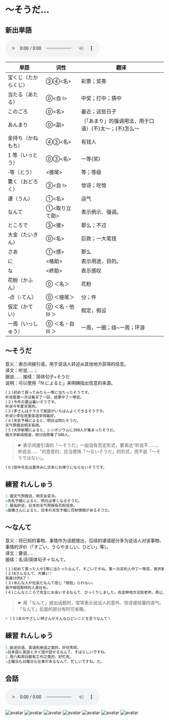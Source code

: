 # ～そうだ...

## 新出単語

<vue-plyr>
  <audio controls crossorigin playsinline loop>
    <source src="../audio/c/6-1-たんご.mp3" type="audio/mp3" />
  </audio>
 </vue-plyr>

| 単語                                  | 词性            | 翻译                                                   |
| ------------------------------------- | --------------- | ------------------------------------------------------ |
| 宝くじ（<JpWord>たからくじ</JpWord>） | ③④<名>          | 彩票；奖券                                             |
| 当たる（<JpWord>あたる</JpWord>）     | ⓪<自 Ⅰ>         | 中奖；打中；猜中                                       |
| <JpWord>このごろ</JpWord>             | ⓪<名>           | 最近；这些日子                                         |
| <JpWord>あんまり</JpWord>             | ⓪<副>           | （「あまり」的强调用法，用于口语）(不)太～；(不)怎么～ |
| 金持ち（<JpWord>かねもち</JpWord>）   | ④③<名>          | 有钱人                                                 |
| 1 等（<JpWord>いっとう</JpWord>）     | ⓪③<名>          | 一等(奖)                                               |
| ‐等（<JpWord>とう</JpWord>）          | <接尾>          | 等；等级                                               |
| 驚く（<JpWord>おどろく</JpWord>）     | ③<自 Ⅰ>         | 惊讶；吃惊                                             |
| 運（<JpWord>うん</JpWord>）           | ①<名>           | 运气                                                   |
| <JpWord>なんて</JpWord>               | ①<取り立て助>   | 表示例示、强调。                                       |
| <JpWord>ところで</JpWord>             | ③<接>           | 那么；不过                                             |
| 大金（<JpWord>たいきん</JpWord>）     | ⓪<名>           | 巨款；一大笔钱                                         |
| <JpWord>さあ</JpWord>                 | ①<感>           | 那么                                                   |
| <JpWord>に</JpWord>                   | <格助>          | 表示用途，目的｡                                        |
| <JpWord>な</JpWord>                   | <終助>          | 表示感叹                                               |
| 花粉（<JpWord>かふん</JpWord>）       | ⓪ ＜名＞        | 花粉                                                   |
| ‐点（<JpWord>‐てん</JpWord>）         | ⓪ ＜接尾＞      | 分；件                                                 |
| 仮定（<JpWord>かてい</JpWord>）       | ⓪ ＜名・他 Ⅲ ＞ | 假定，假设                                             |
| 一周（<JpWord>いっしゅう</JpWord>）   | ⓪ ＜名・自 Ⅲ ＞ | 一周，一圈；绕~一周；环游                              |

## ～そうだ

意义：表示间接引语，用于说话人转述从其他地方获得的信息。  
译文：听说.....；  
据说...... 接续：简体句子+そうだ  
说明：可以使用「N によると」来明确指出信息的来源。

```ts
(１)初めて買ってみたら一等に当たったそうです。
听说是第一次试着买了一回，结果中了一等奖。
(２)今年の夏は暑いそうです。
听说今年夏天很热。
(３)李さんはクラスで英語がいちばんよくできるそうです。
听说小李在班里英语学得最好。
(４)天気予報によると、明日は雨だそうだ。
天气预报说明天有雨。
(５)大学新聞によると、シンポジウムに300人が集まったそうだ。
据大学新闻报道，研讨会聚集了300人。
```

> ☛ 表示间接引语的「～そうだ」一般没有否定形式，要表达“听说不......，听说没......
> ”的意思时，应当使用「～ないそうだ」的形式，而不是「～そうではない」。

```ts
(６)田中先生は夏休みに日本にお帰りにならないそうです。
```

## 練習 れんしゅう

```ts
1.据天气预报说，明天会变冷。
⇒天気予報によると、明日は寒くなるそうだ。
2.据高桥说，日本的天气预报有花粉信息。
⇒高橋さんによると、日本の天気予報に花粉情報があるそうだ。
```

## ～なんて

意义：将已知的事物、事情作为话题提出，后续的谓语部分多为说话人对该事物、事情的评价（「すごい、うらやましい、ひどい」等）。  
译文：要说.....  
接续：名词/简体句子＋なんて。

```ts
(１)初めて買った人が1等に当たったなんて、すごいですね。第一次买的人中了一等奖，真厉害。
(２)Aさんなんて、大嫌い！
我最讨厌A了！
(３)あんな人が社長だなんて信じ「相信」られない。
我不相信那样的人是社长。
(４)こんなところで先生にお会いするなんて、びっくりしました。在这种地方见到老师，真让人吃惊。
```

> ☛ 用「なんて」提出话题时，常常表示说话人的意外、惊讶或轻蔑的语气。「なんて」后面的部分有时可省略。

```ts
> (５)あのやさしい林さんがそんなひどいことを言うなんて！
```

## 練習 れんしゅう

```ts
1.能说日语、英语和泰语之类的，好优秀呢。
⇒日本語と英語とタイ語が話せるなんて、すばらしいですね。　
2.周六和周日都有工作之类的，好忙呢。
⇒土曜日も日曜日も仕事があるなんて、忙しいですね。だ。
```

## 会話

<vue-plyr>
  <audio controls crossorigin playsinline loop>
    <source src="../audio/c/6-1-かいわ.mp3" type="audio/mp3" />
  </audio>
 </vue-plyr>
 
![avatar](../images/c/6-1-かいわ-1.png)
![avatar](../images/c/6-1-かいわ-2.png)
![avatar](../images/c/6-1-かいわ-3.png)
![avatar](../images/c/6-1-かいわ-4.png)
![avatar](../images/c/6-1-かいわ-5.png)
![avatar](../images/c/6-1-かいわ-6.png)
![avatar](../images/c/6-1-かいわ-7.png)
